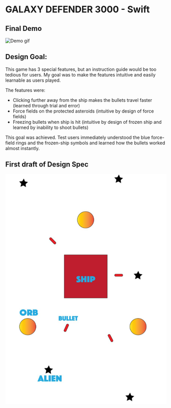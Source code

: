 # GALAXY DEFENDER 3000 - Swift

## Final Demo
![Demo gif](images/Galaxy-Defender-3000.gif)

## Design Goal: 
This game has 3 special features, but an instruction guide would be too tedious for users.
My goal was to make the features intuitive and easily learnable as users played.

The features were: 
 - Clicking further away from the ship makes the bullets travel faster (learned through trial and error)
 - Force fields on the protected asteroids (intuitive by design of force fields) 
 - Freezing bullets when ship is hit (intuitive by design of frozen ship and learned by inability to shoot bullets)
 
This goal was achieved. Test users immediately understood the blue force-field rings and the frozen-ship symbols and learned how the bullets worked almost instantly. 

## First draft of Design Spec
![Design spec](images/Galaxy-Defender-3000-Spec.png)
